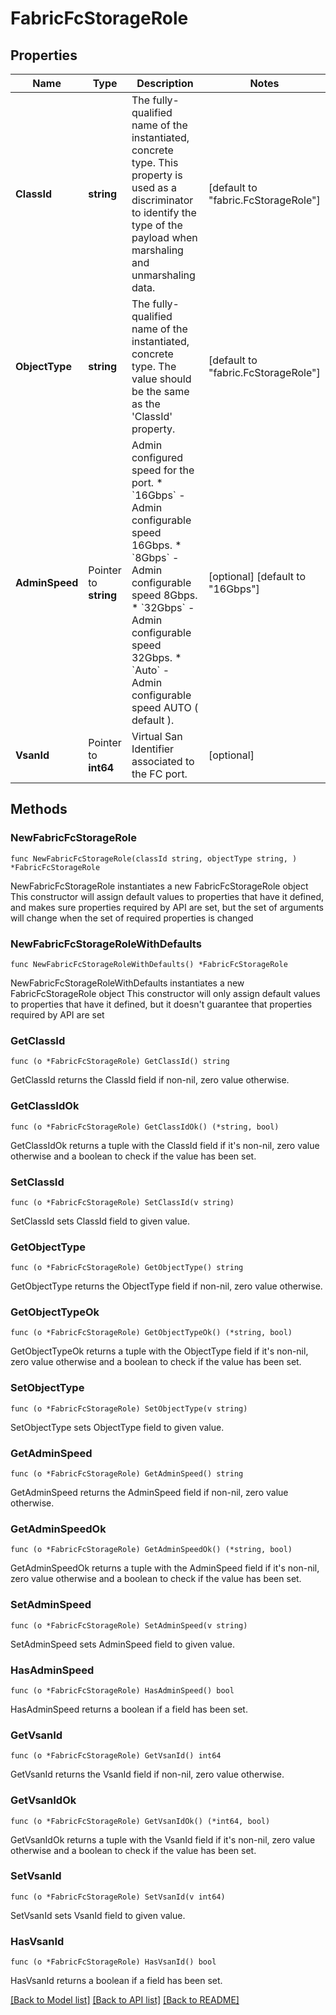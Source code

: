 # FabricFcStorageRole

## Properties

Name | Type | Description | Notes
------------ | ------------- | ------------- | -------------
**ClassId** | **string** | The fully-qualified name of the instantiated, concrete type. This property is used as a discriminator to identify the type of the payload when marshaling and unmarshaling data. | [default to "fabric.FcStorageRole"]
**ObjectType** | **string** | The fully-qualified name of the instantiated, concrete type. The value should be the same as the &#39;ClassId&#39; property. | [default to "fabric.FcStorageRole"]
**AdminSpeed** | Pointer to **string** | Admin configured speed for the port. * &#x60;16Gbps&#x60; - Admin configurable speed 16Gbps. * &#x60;8Gbps&#x60; - Admin configurable speed 8Gbps. * &#x60;32Gbps&#x60; - Admin configurable speed 32Gbps. * &#x60;Auto&#x60; - Admin configurable speed AUTO ( default ). | [optional] [default to "16Gbps"]
**VsanId** | Pointer to **int64** | Virtual San Identifier associated to the FC port. | [optional] 

## Methods

### NewFabricFcStorageRole

`func NewFabricFcStorageRole(classId string, objectType string, ) *FabricFcStorageRole`

NewFabricFcStorageRole instantiates a new FabricFcStorageRole object
This constructor will assign default values to properties that have it defined,
and makes sure properties required by API are set, but the set of arguments
will change when the set of required properties is changed

### NewFabricFcStorageRoleWithDefaults

`func NewFabricFcStorageRoleWithDefaults() *FabricFcStorageRole`

NewFabricFcStorageRoleWithDefaults instantiates a new FabricFcStorageRole object
This constructor will only assign default values to properties that have it defined,
but it doesn't guarantee that properties required by API are set

### GetClassId

`func (o *FabricFcStorageRole) GetClassId() string`

GetClassId returns the ClassId field if non-nil, zero value otherwise.

### GetClassIdOk

`func (o *FabricFcStorageRole) GetClassIdOk() (*string, bool)`

GetClassIdOk returns a tuple with the ClassId field if it's non-nil, zero value otherwise
and a boolean to check if the value has been set.

### SetClassId

`func (o *FabricFcStorageRole) SetClassId(v string)`

SetClassId sets ClassId field to given value.


### GetObjectType

`func (o *FabricFcStorageRole) GetObjectType() string`

GetObjectType returns the ObjectType field if non-nil, zero value otherwise.

### GetObjectTypeOk

`func (o *FabricFcStorageRole) GetObjectTypeOk() (*string, bool)`

GetObjectTypeOk returns a tuple with the ObjectType field if it's non-nil, zero value otherwise
and a boolean to check if the value has been set.

### SetObjectType

`func (o *FabricFcStorageRole) SetObjectType(v string)`

SetObjectType sets ObjectType field to given value.


### GetAdminSpeed

`func (o *FabricFcStorageRole) GetAdminSpeed() string`

GetAdminSpeed returns the AdminSpeed field if non-nil, zero value otherwise.

### GetAdminSpeedOk

`func (o *FabricFcStorageRole) GetAdminSpeedOk() (*string, bool)`

GetAdminSpeedOk returns a tuple with the AdminSpeed field if it's non-nil, zero value otherwise
and a boolean to check if the value has been set.

### SetAdminSpeed

`func (o *FabricFcStorageRole) SetAdminSpeed(v string)`

SetAdminSpeed sets AdminSpeed field to given value.

### HasAdminSpeed

`func (o *FabricFcStorageRole) HasAdminSpeed() bool`

HasAdminSpeed returns a boolean if a field has been set.

### GetVsanId

`func (o *FabricFcStorageRole) GetVsanId() int64`

GetVsanId returns the VsanId field if non-nil, zero value otherwise.

### GetVsanIdOk

`func (o *FabricFcStorageRole) GetVsanIdOk() (*int64, bool)`

GetVsanIdOk returns a tuple with the VsanId field if it's non-nil, zero value otherwise
and a boolean to check if the value has been set.

### SetVsanId

`func (o *FabricFcStorageRole) SetVsanId(v int64)`

SetVsanId sets VsanId field to given value.

### HasVsanId

`func (o *FabricFcStorageRole) HasVsanId() bool`

HasVsanId returns a boolean if a field has been set.


[[Back to Model list]](../README.md#documentation-for-models) [[Back to API list]](../README.md#documentation-for-api-endpoints) [[Back to README]](../README.md)


